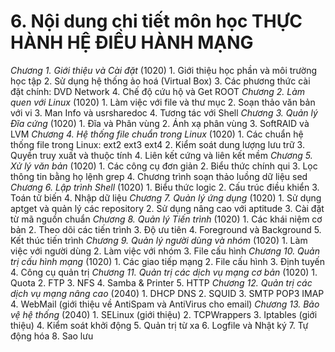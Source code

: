 # 6. Nội dung chi tiết môn học THỰC HÀNH HỆ ĐIỀU HÀNH MẠNG
*Chương 1. Giới thiệu và Cài đặt* (1020) 1. Giới thiệu học phần và môi trường học tập 2. Sử dụng hệ thống ảo hoá (Virtual Box) 3. Các phương thức cài đặt chính: DVD Network 4. Chế độ cứu hộ và Get ROOT *Chương 2. Làm quen với Linux* (1020) 1. Làm việc với file và thư mục 2. Soạn thảo văn bản với vi 3. Man Info và usrsharedoc 4. Tương tác với Shell *Chương 3. Quản lý Đĩa cứng* (1020) 1. Đĩa và Phân vùng 2. Ánh xạ phân vùng 3. SoftRAID và LVM *Chương 4. Hệ thống file chuẩn trong Linux* (1020) 1. Các chuẩn hệ thống file trong Linux: ext2 ext3 ext4 2. Kiểm soát dung lượng lưu trữ 3. Quyền truy xuất và thuộc tính 4. Liên kết cứng và liên kết mềm *Chương 5. Xử lý văn bản* (1020) 1. Các công cụ đơn giản 2. Biểu thức chính qui 3. Lọc thông tin bằng họ lệnh grep 4. Chương trình soạn thảo luồng dữ liệu sed *Chương 6. Lập trình Shell* (1020) 1. Biểu thức logic 2. Cấu trúc điều khiển 3. Toán tử biến 4. Nhập dữ liệu *Chương 7. Quản lý ứng dụng* (1020) 1. Sử dụng aptget và quản lý các repository 2. Sử dụng nâng cao với aptitude 3. Cài đặt từ mã nguồn chuẩn *Chương 8. Quản lý Tiến trình* (1020) 1. Các khái niệm cơ bản 2. Theo dõi các tiến trình 3. Độ ưu tiên 4. Foreground và Background 5. Kết thúc tiến trình *Chương 9. Quản lý người dùng và nhóm* (1020) 1. Làm việc với người dùng 2. Làm việc với nhóm 3. File cấu hình *Chương 10. Quản trị cấu hình mạng* (1020) 1. Các giao tiếp mạng 2. File cấu hình 3. Định tuyến 4. Công cụ quản trị *Chương 11. Quản trị các dịch vụ mạng cơ bản* (1020) 1. Quota 2. FTP 3. NFS 4. Samba & Printer 5. HTTP *Chương 12. Quản trị các dịch vụ mạng nâng cao* (2040) 1. DHCP DNS 2. SQUID 3. SMTP POP3 IMAP 4. WebMail (giới thiệu về AntiSpam và AntiVirus cho email) *Chương 13. Bảo vệ hệ thống* (2040) 1. SELinux (giới thiệu) 2. TCPWrappers 3. Iptables (giới thiệu) 4. Kiểm soát khởi động 5. Quản trị từ xa 6. Logfile và Nhật ký 7. Tự động hóa 8. Sao lưu
